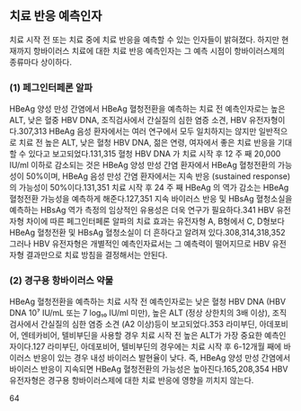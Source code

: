 ## 치료 반응 예측인자
치료 시작 전 또는 치료 중에 치료 반응을 예측할 수 있는 인자들이 밝혀졌다. 하지만 현재까지 항바이러스 치료에 대한 치료 반응 예측인자는 그 예측 시점이 항바이러스제의 종류마다 상이하다.

### (1) 페그인터페론 알파
HBeAg 양성 만성 간염에서 HBeAg 혈청전환을 예측하는 치료 전 예측인자로는 높은 ALT, 낮은 혈중 HBV DNA, 조직검사에서 간실질의 심한 염증 소견, HBV 유전자형이다.307,313 HBeAg 음성 환자에서는 여러 연구에서 모두 일치하지는 않지만 일반적으로 치료 전 높은 ALT, 낮은 혈청 HBV DNA, 젊은 연령, 여자에서 좋은 치료 반응을 기대 할 수 있다고 보고되었다.131,315
혈청 HBV DNA 가 치료 시작 후 12 주 째 20,000 IU/ml 이하로 감소되는 것은 HBeAg 양성 만성 간염 환자에서 HBeAg 혈청전환의 가능성이 50%이며, HBeAg 음성 만성 간염 환자에서는 지속 반응 (sustained response)의 가능성이 50%이다.131,351 치료 시작 후 24 주 째 HBeAg 의 역가 감소는 HBeAg 혈청전환 가능성을 예측하게 해준다.127,351 지속 바이러스 반응 및 HBsAg 혈청소실을 예측하는 HBsAg 역가 측정의 임상적인 유용성은 더욱 연구가 필요하다.341
HBV 유전자형 차이에 따른 페그인터페론 알파의 치료 효과는 유전자형 A, B형에서 C, D형보다 HBeAg 혈청전환 및 HBsAg 혈청소실이 더 흔하다고 알려져 있다.308,314,318,352 그러나 HBV 유전자형은 개별적인 예측인자료서는 그 예측력이 떨어지므로 HBV 유전자형 결과만으로 치료 방침을 결정해서는 안된다.

### (2) 경구용 항바이러스 약물
HBeAg 혈청전환을 예측하는 치료 시작 전 예측인자로는 낮은 혈청 HBV DNA (HBV DNA 10⁷ IU/mL 또는 7 log₁₀ IU/ml 미만), 높은 ALT (정상 상한치의 3배 이상), 조직검사에서 간실질의 심한 염증 소견 (A2 이상)등이 보고되었다.353 라미부딘, 아데포비어, 엔테카비어, 텔비부딘을 사용할 경우 치료 시작 전 높은 ALT가 가장 중요한 예측인자이다.127 라미부딘, 아데포비어, 텔비부딘의 경우에는 치료 시작 후 6-12개월 째에 바이러스 반응이 있는 경우 내성 바이러스 발현율이 낮다. 즉, HBeAg 양성 만성 간염에서 바이러스 반응이 지속되면 HBeAg 혈청전환의 가능성은 높아진다.165,208,354 HBV 유전자형은 경구용 항바이러스제에 대한 치료 반응에 영향을 끼치지 않는다.

<PAGE>64